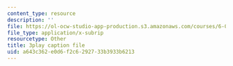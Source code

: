 ```yaml
---
content_type: resource
description: ''
file: https://ol-ocw-studio-app-production.s3.amazonaws.com/courses/6-0001-introduction-to-computer-science-and-programming-in-python-fall-2016/a643c362e0d6f2c6292733b3933b6213_SrkqbLOQcEo.srt
file_type: application/x-subrip
resourcetype: Other
title: 3play caption file
uid: a643c362-e0d6-f2c6-2927-33b3933b6213
---
```


